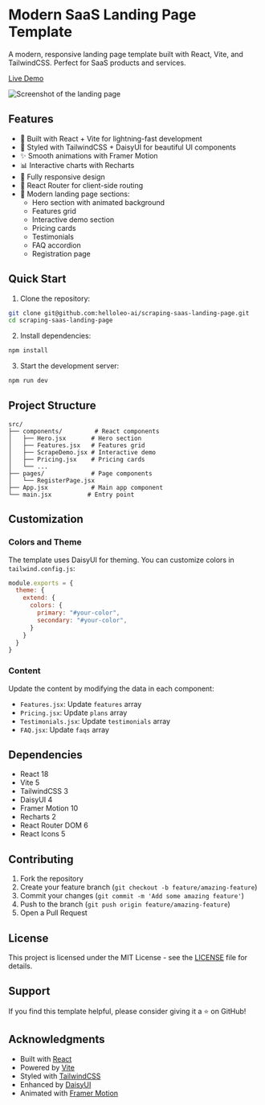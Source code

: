 # Modern SaaS Landing Page Template

A modern, responsive landing page template built with React, Vite, and TailwindCSS. Perfect for SaaS products and services.

[Live Demo](https://github.com/helloleo-ai/scraping-saas-landing-page)

![Screenshot of the landing page](screenshot.png)

## Features

- 🚀 Built with React + Vite for lightning-fast development
- 🎨 Styled with TailwindCSS + DaisyUI for beautiful UI components
- ✨ Smooth animations with Framer Motion
- 📊 Interactive charts with Recharts
- 📱 Fully responsive design
- 🔄 React Router for client-side routing
- 🎯 Modern landing page sections:
  - Hero section with animated background
  - Features grid
  - Interactive demo section
  - Pricing cards
  - Testimonials
  - FAQ accordion
  - Registration page

## Quick Start

1. Clone the repository:
```bash
git clone git@github.com:helloleo-ai/scraping-saas-landing-page.git
cd scraping-saas-landing-page
```

2. Install dependencies:
```bash
npm install
```

3. Start the development server:
```bash
npm run dev
```

## Project Structure

```
src/
├── components/         # React components
│   ├── Hero.jsx       # Hero section
│   ├── Features.jsx   # Features grid
│   ├── ScrapeDemo.jsx # Interactive demo
│   ├── Pricing.jsx    # Pricing cards
│   └── ...
├── pages/             # Page components
│   └── RegisterPage.jsx
├── App.jsx            # Main app component
└── main.jsx          # Entry point
```

## Customization

### Colors and Theme

The template uses DaisyUI for theming. You can customize colors in `tailwind.config.js`:

```js
module.exports = {
  theme: {
    extend: {
      colors: {
        primary: "#your-color",
        secondary: "#your-color",
      }
    }
  }
}
```

### Content

Update the content by modifying the data in each component:

- `Features.jsx`: Update `features` array
- `Pricing.jsx`: Update `plans` array
- `Testimonials.jsx`: Update `testimonials` array
- `FAQ.jsx`: Update `faqs` array

## Dependencies

- React 18
- Vite 5
- TailwindCSS 3
- DaisyUI 4
- Framer Motion 10
- Recharts 2
- React Router DOM 6
- React Icons 5

## Contributing

1. Fork the repository
2. Create your feature branch (`git checkout -b feature/amazing-feature`)
3. Commit your changes (`git commit -m 'Add some amazing feature'`)
4. Push to the branch (`git push origin feature/amazing-feature`)
5. Open a Pull Request

## License

This project is licensed under the MIT License - see the [LICENSE](LICENSE) file for details.

## Support

If you find this template helpful, please consider giving it a ⭐️ on GitHub!

## Acknowledgments

- Built with [React](https://reactjs.org/)
- Powered by [Vite](https://vitejs.dev/)
- Styled with [TailwindCSS](https://tailwindcss.com/)
- Enhanced by [DaisyUI](https://daisyui.com/)
- Animated with [Framer Motion](https://www.framer.com/motion/)
